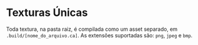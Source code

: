# Texturas Únicas
Toda textura, na pasta raiz, é compilada como um asset separado, em `.build/[nome_do_arquivo.ca]`.
As extensões suportadas são: `png`, `jpeg` e `bmp`.
